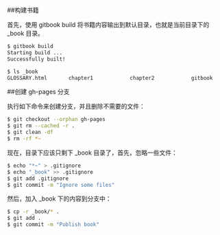 ##构建书籍

首先，使用 gitbook build 将书籍内容输出到默认目录，也就是当前目录下的 _book 目录。

```zsh
$ gitbook build
Starting build ...
Successfully built!

$ ls _book
GLOSSARY.html       chapter1            chapter2            gitbook             glossary_index.json index.html          search_index.json
```
##创建 gh-pages 分支

执行如下命令来创建分支，并且删除不需要的文件：
```zsh
$ git checkout --orphan gh-pages
$ git rm --cached -r .
$ git clean -df
$ rm -rf *~
```
现在，目录下应该只剩下 _book 目录了，首先，忽略一些文件：

```zsh
$ echo "*~" > .gitignore
$ echo "_book" >> .gitignore
$ git add .gitignore
$ git commit -m "Ignore some files"
```
然后，加入 _book 下的内容到分支中：

``` zsh
$ cp -r _book/* .
$ git add .
$ git commit -m "Publish book"
```